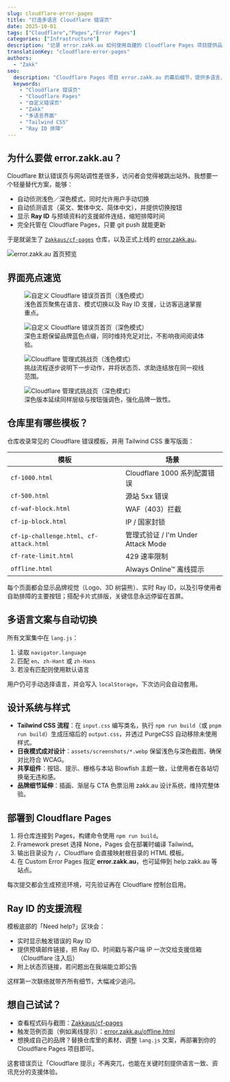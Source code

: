 ```yaml
---
slug: cloudflare-error-pages
title: "打造多语言 Cloudflare 错误页"
date: 2025-10-01
tags: ["Cloudflare","Pages","Error Pages"]
categories: ["Infrastructure"]
description: "记录 error.zakk.au 如何使用自建的 Cloudflare Pages 项目提供品牌化的多语言错误页。"
translationKey: "cloudflare-error-pages"
authors:
  - "Zakk"
seo:
  description: "Cloudflare Pages 项目 error.zakk.au 的幕后细节，提供多语言、响应式的错误与挑战模板，覆盖每种 Cloudflare 场景。"
  keywords:
    - "Cloudflare 错误页"
    - "Cloudflare Pages"
    - "自定义错误页"
    - "Zakk"
    - "多语言界面"
    - "Tailwind CSS"
    - "Ray ID 排障"
---
```


## 为什么要做 error.zakk.au？

Cloudflare 默认错误页与网站调性差很多，访问者会觉得被跳出站外。我想要一个轻量替代方案，能够：

- 自动侦测浅色／深色模式，同时允许用户手动切换
- 自动侦测语言（英文、繁体中文、简体中文），并提供切换按钮
- 显示 **Ray ID** 与预填资料的支援邮件连结，缩短排障时间
- 完全托管在 Cloudflare Pages，只要 git push 就能更新

于是就诞生了 [`Zakkaus/cf-pages`](https://github.com/Zakkaus/cf-pages) 仓库，以及正式上线的 [error.zakk.au](https://error.zakk.au/)。

![error.zakk.au 首页预览](feature-cloudflare.webp)

## 界面亮点速览

<div class="grid gap-6 md:grid-cols-2">
  <figure class="space-y-3">
    <img src="homepage-light.webp" alt="自定义 Cloudflare 错误页首页（浅色模式）" loading="lazy" />
    <figcaption class="text-sm text-neutral-500 dark:text-neutral-400">浅色首页聚焦在语言、模式切换以及 Ray ID 支援，让访客迅速掌握重点。</figcaption>
  </figure>
  <figure class="space-y-3">
    <img src="homepage-dark.webp" alt="自定义 Cloudflare 错误页首页（深色模式）" loading="lazy" />
    <figcaption class="text-sm text-neutral-500 dark:text-neutral-400">深色主题保留品牌蓝色点缀，同时维持充足对比，不影响夜间阅读体验。</figcaption>
  </figure>
  <figure class="space-y-3">
    <img src="challenge-light.webp" alt="Cloudflare 管理式挑战页（浅色模式）" loading="lazy" />
    <figcaption class="text-sm text-neutral-500 dark:text-neutral-400">挑战流程逐步说明下一步动作，并将状态页、求助连结放在同一视线范围。</figcaption>
  </figure>
  <figure class="space-y-3">
    <img src="challenge-dark.webp" alt="Cloudflare 管理式挑战页（深色模式）" loading="lazy" />
    <figcaption class="text-sm text-neutral-500 dark:text-neutral-400">深色版本延续同样层级与按钮强调色，强化品牌一致性。</figcaption>
  </figure>
</div>

## 仓库里有哪些模板？

仓库收录常见的 Cloudflare 错误模板，并用 Tailwind CSS 重写版面：

| 模板 | 场景 |
| --- | --- |
| `cf-1000.html` | Cloudflare 1000 系列配置错误 |
| `cf-500.html` | 源站 5xx 错误 |
| `cf-waf-block.html` | WAF（403）拦截 |
| `cf-ip-block.html` | IP / 国家封锁 |
| `cf-ip-challenge.html`、`cf-attack.html` | 管理式验证 / I'm Under Attack Mode |
| `cf-rate-limit.html` | 429 速率限制 |
| `offline.html` | Always Online™ 离线提示 |

每个页面都会显示品牌视觉（Logo、3D 树袋熊）、实时 Ray ID，以及引导使用者自助排障的主要按钮；搭配卡片式排版，关键信息永远停留在首屏。

## 多语言文案与自动切换

所有文案集中在 `lang.js`：

1. 读取 `navigator.language`
2. 匹配 `en`、`zh-Hant` 或 `zh-Hans`
3. 若没有匹配则使用默认语言

用户仍可手动选择语言，并会写入 `localStorage`，下次访问会自动套用。

## 设计系统与样式

- **Tailwind CSS 流程**：在 `input.css` 编写类名，执行 `npm run build`（或 `pnpm run build`）生成压缩后的 `output.css`，并透过 PurgeCSS 自动移除未使用样式。
- **日夜模式成对设计**：`assets/screenshots/*.webp` 保留浅色与深色截图，确保对比符合 WCAG。
- **共享组件**：按钮、提示、栅格与本站 Blowfish 主题一致，让使用者在各站切换毫无违和感。
- **品牌细节延伸**：插画、渐层与 CTA 色票沿用 zakk.au 设计系统，维持完整体验。

## 部署到 Cloudflare Pages

1. 将仓库连接到 Pages，构建命令使用 `npm run build`。
2. Framework preset 选择 None，Pages 会在部署时编译 Tailwind。
3. 输出目录设为 `/`，Cloudflare 会直接映射根目录的 HTML 模板。
4. 在 Custom Error Pages 指定 **error.zakk.au**，也可延伸到 help.zakk.au 等站点。

每次提交都会生成预览环境，可先验证再在 Cloudflare 控制台启用。

## Ray ID 的支援流程

模板底部的「Need help?」区块会：

- 实时显示触发错误的 Ray ID
- 提供预填邮件链接，把 Ray ID、时间戳与客户端 IP 一次交给支援信箱（Cloudflare 注入后）
- 附上状态页链接，若问题出在我端能立即公告

这样第一次联络就带齐所有细节，大幅减少追问。

## 想自己试试？

- 查看程式码与截图：[Zakkaus/cf-pages](https://github.com/Zakkaus/cf-pages)
- 触发范例页面（例如离线提示）：[error.zakk.au/offline.html](https://error.zakk.au/offline.html)
- 想换成自己的品牌？替换仓库里的素材、调整 `lang.js` 文案，再部署到你的 Cloudflare Pages 项目即可。

这套错误页让「Cloudflare 提示」不再突兀，也能在关键时刻提供语言一致、资讯充分的支援体验。
